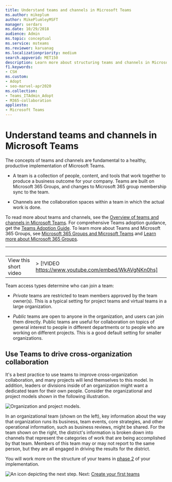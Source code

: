 ```yaml
---
title: Understand teams and channels in Microsoft Teams
ms.author: mikeplum
author: MikePlumleyMSFT
manager: serdars
ms.date: 10/29/2018
audience: Admin
ms.topic: conceptual
ms.service: msteams
ms.reviewer: karuanag
ms.localizationpriority: medium
search.appverid: MET150
description: Learn more about structuring teams and channels in Microsoft Teams and how to use Teams to drive cross-organization collaboration.
f1.keywords:
- CSH
ms.custom: 
- Adopt
- seo-marvel-apr2020
ms.collection: 
- Teams_ITAdmin_Adopt
- M365-collaboration
appliesto: 
- Microsoft Teams
---
```



# Understand teams and channels in Microsoft Teams

The concepts of teams and channels are fundamental to a healthy, productive implementation of Microsoft Teams. 

- A team is a collection of people, content, and tools that work together to produce a business outcome for your company. Teams are built on Microsoft 365 Groups, and changes to Microsoft 365 group membership sync to the team.

- Channels are the collaboration spaces within a team in which the actual work is done. 

To read more about teams and channels, see the [Overview of teams and channels in Microsoft Teams](teams-channels-overview.md). For comprehensive Teams adoption guidance, get the [Teams Adoption Guide](https://aka.ms/teamstoolkit). To learn more about Teams and Microsoft 365 Groups, see [Microsoft 365 Groups and Microsoft Teams](office-365-groups.md) and [Learn more about Microsoft 365 Groups](https://support.office.com/article/Learn-about-Office-365-groups-b565caa1-5c40-40ef-9915-60fdb2d97fa2).


| &nbsp; |&nbsp;  |
|---------|---------|
| View this short video   | > [!VIDEO https://www.youtube.com/embed/WkAVgNKn0hs]    |



Team access types determine who can join a team:

- *Private* teams are restricted to team members approved by the team owner(s). This is a typical setting for project teams and virtual teams in a large organization.

- *Public* teams are open to anyone in the organization, and users can join them directly. Public teams are useful for collaboration on topics of general interest to people in different departments or to people who are working on different projects. This is a good default setting for smaller organizations.

## Use Teams to drive cross-organization collaboration

It's a best practice to use teams to improve cross-organization collaboration, and many projects will lend themselves to this model. In addition, leaders or divisions inside of an organization might want a dedicated team for their own people. Consider the organizational and project models shown in the following illustration.

![Organization and project models.](media/teams-adoption-organization-project.png)

In an organizational team (shown on the left), key information about the way that organization runs its business, team events, core strategies, and other operational information, such as business reviews, might be shared. For the team shown on the right, the district's information is broken down into channels that represent the categories of work that are being accomplished by that team. Members of this team may or may not report to the same person, but they are all engaged in driving the results for the district.
  
You will work more on the structure of your teams in [phase 2](teams-adoption-phase2-experiment.md) of your implementation.

![An icon depicting the next step.](media/teams-adoption-next-icon.png) Next: [Create your first teams](teams-adoption-your-first-teams.md)
